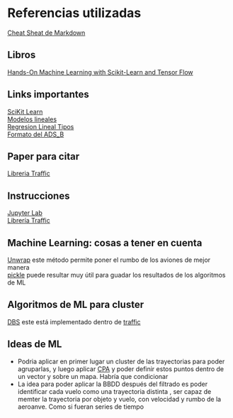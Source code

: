 # Referencias utilizadas
[Cheat Sheat de Markdown](https://github.com/adam-p/markdown-here/wiki/Markdown-Cheatsheet)  
## Libros
[Hands-On Machine Learning with Scikit-Learn and Tensor Flow](https://learning.oreilly.com/library/view/hands-on-machine-learning/9781491962282/ch01.html)

## Links importantes

[SciKit Learn](https://scikit-learn.org/stable/supervised_learning.html#supervised-learning)  
[Modelos lineales](https://scikit-learn.org/stable/modules/linear_model.html)  
[Regresion Lineal Tipos](https://machinelearningmastery.com/linear-regression-for-machine-learning/)  
[Formato del ADS_B](https://mode-s.org/decode/index.html)

## Paper para citar  
[Libreria Traffic](https://traffic-viz.github.io/publications.html)

## Instrucciones  
[Jupyter Lab](https://jupyterlab.readthedocs.io/en/stable/index.html)  
[Librería Traffic](https://traffic-viz.github.io/installation.html)  

## Machine Learning: cosas a tener en cuenta
[Unwrap](https://traffic-viz.github.io/traffic.core.flight.html#traffic.core.Flight.unwrap) este método permite poner el rumbo de los aviones de mejor manera  
[pickle](https://www.datacamp.com/community/tutorials/pickle-python-tutorial) puede resultar muy útil para guadar los resultados de los algoritmos de ML 

## Algoritmos de ML para cluster  
[DBS](https://scikit-learn.org/stable/modules/clustering.html#dbscan) este está implementado dentro de [traffic](https://traffic-viz.github.io/clustering.html)

## Ideas de ML  
* Podria aplicar en primer lugar un cluster de las trayectorias para poder agruparlas, y luego aplicar [CPA](https://traffic-viz.github.io/traffic.core.traffic.html#traffic.core.Traffic.closest_point_of_approach) y poder definir estos puntos dentro de un vector y sobre un mapa. Habría que condicionar   
* La idea para poder aplicar la BBDD después del filtrado es poder identificar cada vuelo como una trayectoria distinta 
, ser capaz de memter la trayectoria por objeto y vuelo, con velocidad y rumbo de la aeroanve. Como si fueran series de tiempo 

